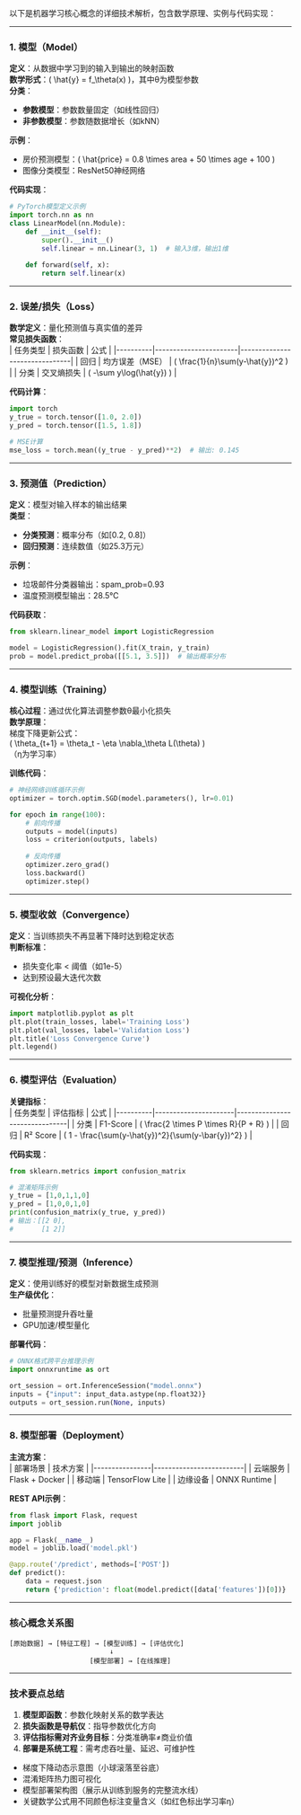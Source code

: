 以下是机器学习核心概念的详细技术解析，包含数学原理、实例与代码实现：

---

### **1. 模型（Model）**
**定义**：从数据中学习到的输入到输出的映射函数  
**数学形式**：\( \hat{y} = f_\theta(x) \)，其中θ为模型参数  
**分类**：  
- **参数模型**：参数数量固定（如线性回归）  
- **非参数模型**：参数随数据增长（如kNN）  

**示例**：  
- 房价预测模型：\( \hat{price} = 0.8 \times area + 50 \times age + 100 \)  
- 图像分类模型：ResNet50神经网络  

**代码实现**：  
```python
# PyTorch模型定义示例
import torch.nn as nn
class LinearModel(nn.Module):
    def __init__(self):
        super().__init__()
        self.linear = nn.Linear(3, 1)  # 输入3维，输出1维
        
    def forward(self, x):
        return self.linear(x)
```

---

### **2. 误差/损失（Loss）**
**数学定义**：量化预测值与真实值的差异  
**常见损失函数**：  
| 任务类型 | 损失函数              | 公式                          |
|----------|-----------------------|-------------------------------|
| 回归     | 均方误差（MSE）       | \( \frac{1}{n}\sum(y-\hat{y})^2 \) |
| 分类     | 交叉熵损失            | \( -\sum y\log(\hat{y}) \)         |

**代码计算**：  
```python
import torch
y_true = torch.tensor([1.0, 2.0])
y_pred = torch.tensor([1.5, 1.8])

# MSE计算
mse_loss = torch.mean((y_true - y_pred)**2)  # 输出: 0.145
```

---

### **3. 预测值（Prediction）**
**定义**：模型对输入样本的输出结果  
**类型**：  
- **分类预测**：概率分布（如[0.2, 0.8]）  
- **回归预测**：连续数值（如25.3万元）  

**示例**：  
- 垃圾邮件分类器输出：spam_prob=0.93  
- 温度预测模型输出：28.5℃  

**代码获取**：  
```python
from sklearn.linear_model import LogisticRegression

model = LogisticRegression().fit(X_train, y_train)
prob = model.predict_proba([[5.1, 3.5]])  # 输出概率分布
```

---

### **4. 模型训练（Training）**
**核心过程**：通过优化算法调整参数θ最小化损失  
**数学原理**：  
梯度下降更新公式：  
\( \theta_{t+1} = \theta_t - \eta \nabla_\theta L(\theta) \)  
（η为学习率）

**训练代码**：  
```python
# 神经网络训练循环示例
optimizer = torch.optim.SGD(model.parameters(), lr=0.01)

for epoch in range(100):
    # 前向传播
    outputs = model(inputs)
    loss = criterion(outputs, labels)
    
    # 反向传播
    optimizer.zero_grad()
    loss.backward()
    optimizer.step()
```

---

### **5. 模型收敛（Convergence）**
**定义**：当训练损失不再显著下降时达到稳定状态  
**判断标准**：  
- 损失变化率 < 阈值（如1e-5）  
- 达到预设最大迭代次数  

**可视化分析**：  
```python
import matplotlib.pyplot as plt
plt.plot(train_losses, label='Training Loss')
plt.plot(val_losses, label='Validation Loss')
plt.title('Loss Convergence Curve')
plt.legend()
```

---

### **6. 模型评估（Evaluation）**
**关键指标**：  
| 任务类型 | 评估指标             | 公式                          |
|----------|----------------------|-------------------------------|
| 分类     | F1-Score             | \( \frac{2 \times P \times R}{P + R} \) |
| 回归     | R² Score             | \( 1 - \frac{\sum(y-\hat{y})^2}{\sum(y-\bar{y})^2} \) |

**代码实现**：  
```python
from sklearn.metrics import confusion_matrix

# 混淆矩阵示例
y_true = [1,0,1,1,0]
y_pred = [1,0,0,1,0]
print(confusion_matrix(y_true, y_pred)) 
# 输出：[[2 0],
#       [1 2]]
```

---

### **7. 模型推理/预测（Inference）**
**定义**：使用训练好的模型对新数据生成预测  
**生产级优化**：  
- 批量预测提升吞吐量  
- GPU加速/模型量化  

**部署代码**：  
```python
# ONNX格式跨平台推理示例
import onnxruntime as ort

ort_session = ort.InferenceSession("model.onnx")
inputs = {"input": input_data.astype(np.float32)}
outputs = ort_session.run(None, inputs)
```

---

### **8. 模型部署（Deployment）**
**主流方案**：  
| 部署场景       | 技术方案                |
|----------------|-------------------------|
| 云端服务       | Flask + Docker          |
| 移动端         | TensorFlow Lite         |
| 边缘设备       | ONNX Runtime            |

**REST API示例**：  
```python
from flask import Flask, request
import joblib

app = Flask(__name__)
model = joblib.load('model.pkl')

@app.route('/predict', methods=['POST'])
def predict():
    data = request.json
    return {'prediction': float(model.predict([data['features'])[0])}
```

---

### **核心概念关系图**
```
[原始数据] → [特征工程] → [模型训练] → [评估优化]
                         ↓
                    [模型部署] → [在线推理]
```

---

### **技术要点总结**
1. **模型即函数**：参数化映射关系的数学表达  
2. **损失函数是导航仪**：指导参数优化方向  
3. **评估指标需对齐业务目标**：分类准确率≠商业价值  
4. **部署是系统工程**：需考虑吞吐量、延迟、可维护性  


- 梯度下降动态示意图（小球滚落至谷底）  
- 混淆矩阵热力图可视化  
- 模型部署架构图（展示从训练到服务的完整流水线）  
- 关键数学公式用不同颜色标注变量含义（如红色标出学习率η）  


